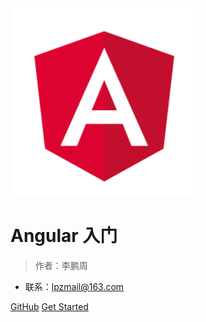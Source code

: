 <img src="./docs/media/angular.png" width="300" alt="">

# Angular 入门

> 作者：李鹏周

- 联系：lpzmail@163.com

[GitHub](https://github.com/lipengzhou/angular-tutorial)
[Get Started](README)
